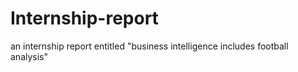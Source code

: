 # Internship-report
an internship report entitled "business intelligence includes football analysis"
